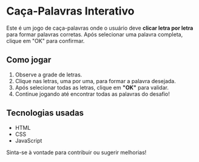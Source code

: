 # Caça-Palavras Interativo

Este é um jogo de caça-palavras onde o usuário deve **clicar letra por letra** para formar palavras corretas. Após selecionar uma palavra completa, clique em "OK" para confirmar.

## Como jogar
1. Observe a grade de letras.
2. Clique nas letras, uma por uma, para formar a palavra desejada.
3. Após selecionar todas as letras, clique em **"OK"** para validar.
4. Continue jogando até encontrar todas as palavras do desafio!

## Tecnologias usadas
- HTML
- CSS
- JavaScript

Sinta-se à vontade para contribuir ou sugerir melhorias!
